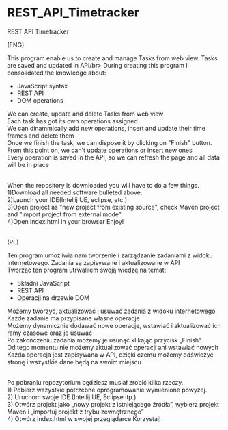 # REST_API_Timetracker
REST API Timetracker  </br>

(ENG) </br>
<p>This program enable us to create and manage Tasks from web view. Tasks are saved and updated in API/br>
During creating this program I consolidated the knowledge about: 
<ul> 
<li>JavaScript syntax</li> 
<li>REST API</li>
<li>DOM operations</li> 
</ul>
We can create, update and delete Tasks from web view</br> 
Each task has got its own operations assigned</br>
We can dinammically add new operations, insert and update their time frames and delete them</br>
Once we finish the task, we can dispose it by clicking on "Finish" button. </br>
From this point on, we can't update operations or insert new ones</br>
Every operation is saved in the API, so we can refresh the page and all data will be in place</br></br>
<p>When the repository is downloaded you will have to do a few things.</br>
1)Download all needed software bulleted above. </br>
2)Launch your IDE(Intellij UE, eclipse, etc.) </br>
3)Open project as "new project from existing source", check Maven project and "import project from external mode"</br>
4)Open index.html in your browser
Enjoy!</p> 
</br>
(PL) </br>
<p> 
Ten program umożliwia nam tworzenie i zarządzanie zadaniami z widoku internetowego. Zadania są zapisywane i aktualizowane w API</br>
Tworząc ten program utrwaliłem swoją wiedzę na temat:
<ul> 
<li>Składni JavaScript</li> 
<li>REST API</li>
<li>Operacji na drzewie DOM</li>
</ul>
Możemy tworzyć, aktualizować i usuwać zadania z widoku internetowego</br>
Każde zadanie ma przypisane własne operacje</br>
Możemy dynamicznie dodawać nowe operacje, wstawiać i aktualizować ich ramy czasowe oraz je usuwać</br>
Po zakończeniu zadania możemy je usunąć klikając przycisk „Finish”.</br>
Od tego momentu nie możemy aktualizować operacji ani wstawiać nowych</br>
Każda operacja jest zapisywana w API, dzięki czemu możemy odświeżyć stronę i wszystkie dane będą na swoim miejscu</br> </br>
<p>Po pobraniu repozytorium będziesz musiał zrobić kilka rzeczy.</br>
1) Pobierz wszystkie potrzebne oprogramowanie wymienione powyżej. </br>
2) Uruchom swoje IDE (Intellij UE, Eclipse itp.) </br>
3) Otwórz projekt jako „nowy projekt z istniejącego źródła”, wybierz projekt Maven i „importuj projekt z trybu zewnętrznego”</br>
4) Otwórz index.html w swojej przeglądarce
Korzystaj!</p>
